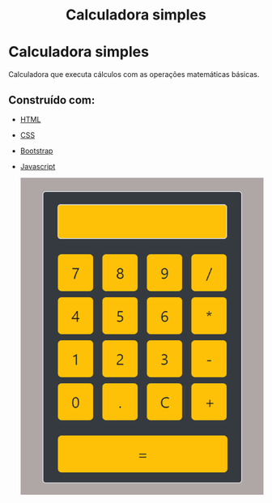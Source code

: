 <h1 align="center">
  Calculadora simples 
</h1>

# Calculadora simples
Calculadora que executa cálculos com as operações matemáticas básicas.

## Construído com: 
* [HTML](https://www.w3schools.com/html/default.asp)
* [CSS](https://maven.apache.org/)
* [Bootstrap](https://getbootstrap.com/)
* [Javascript](https://developer.mozilla.org/pt-BR/docs/Aprender/Getting_started_with_the_web/JavaScript_basico)




  ![](https://github.com/carlosuhlmann/calculadora/blob/master/calc.gif)













 


